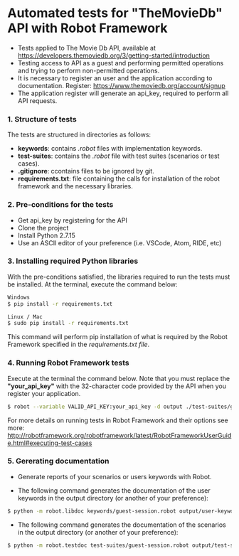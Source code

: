# Automated tests for "TheMovieDb" API with Robot Framework
- Tests applied to The Movie Db API, available at https://developers.themoviedb.org/3/getting-started/introduction
- Testing access to API as a guest and performing permitted operations and trying to perform non-permitted operations.
- It is necessary to register an user and the application according to documentation. Register: https://www.themoviedb.org/account/signup
- The application register will generate an api_key, required to perform all API requests.

### 1. Structure of tests
The tests are structured in directories as follows:
- **keywords**: contains <i>.robot</i> files with implementation keywords.
- **test-suites**: contains the <i>.robot</i> file with test suites (scenarios or test cases).
- **.gitignore**: ccontains files to be ignored by git.
- **requirements.txt**: file containing the calls for installation of the robot framework and the necessary libraries.</br>

### 2. Pre-conditions for the tests
- Get api_key by registering for the API
- Clone the project
- Install Python 2.7.15
- Use an ASCII editor of your preference (i.e. VSCode, Atom, RIDE, etc)</br>

### 3. Installing required Python libraries
With the pre-conditions satisfied, the libraries required to run the tests must be installed. At the terminal, execute the command below:
```sh
Windows
$ pip install -r requirements.txt
```
```sh
Linux / Mac
$ sudo pip install -r requirements.txt
```
This command will perform pip installation of what is required by the Robot Framework specified in the <i>requirements.txt file</i>.</br>

### 4. Running Robot Framework tests
Execute at the terminal the command below. Note that you must replace the <b>"your_api_key"</b> with the 32-character code provided by the API when you register your application.
```sh
$ robot --variable VALID_API_KEY:your_api_key -d output ./test-suites/guest-session.robot
```
For more details on running tests in Robot Framework and their options see more: http://robotframework.org/robotframework/latest/RobotFrameworkUserGuide.html#executing-test-cases

### 5. Gererating documentation
- Generate reports of your scenarios or users keywords with Robot.

- The following command generates the documentation of the user keywords in the output directory (or another of your preference):
```sh
$ python -m robot.libdoc keywords/guest-session.robot output/user-keywords-documentation.html
```
- The following command generates the documentation of the scenarios in the output directory (or another of your preference):
```sh
$ python -m robot.testdoc test-suites/guest-session.robot output/test-suite-documentation.html
```

